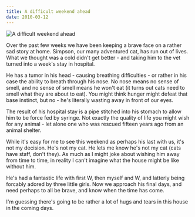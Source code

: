 ```yaml
---
title: A difficult weekend ahead
date: 2010-03-12
---
```


![A difficult weekend ahead](https://source.unsplash.com/l7dbl-sUg3k/1600x900)

Over the past few weeks we have been keeping a brave face on a rather sad story at home. Simpson, our many adventured cat, has run out of lives. What we thought was a cold didn't get better - and taking him to the vet turned into a week's stay in hospital.

He has a tumor in his head - causing breathing difficulties - or rather in his case the ability to breath through his nose. No nose means no sense of smell, and no sense of smell means he won't eat (it turns out cats need to smell what they are about to eat). You might think hunger might defeat that base instinct, but no - he's literally wasting away in front of our eyes.

The result of his hospital stay is a pipe stitched into his stomach to allow him to be force fed by syringe. Not exactly the quality of life you might wish for any animal - let alone one who was rescued fifteen years ago from an animal shelter.

While it's easy for me to see this weekend as perhaps his last with us, it's not my decision. He's not my cat. He lets me know he's not my cat (cats have staff, don't they). As much as I might joke about wishing him away from time to time, in reality I can't imagine what the house might be like without him.

He's had a fantastic life with first W, then myself and W, and latterly being forcably adored by three little girls. Now we approach his final days, and need perhaps to all be brave, and know when the time has come.

I'm guessing there's going to be rather a lot of hugs and tears in this house in the coming days.
